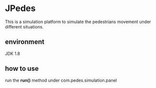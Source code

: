 # JPedes
This is a simulation platform to simulate the pedestrians movement under different situations.
## environment
JDK 1.8
## how to use
run the **run()** method under com.pedes.simulation.panel
